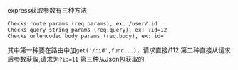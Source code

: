 express获取参数有三种方法

    Checks route params (req.params), ex: /user/:id
    Checks query string params (req.query), ex: ?id=12
    Checks urlencoded body params (req.body), ex: id=

其中第一种要在路由中加`get('/:id',func...)`，请求直接/112
第二种直接从请求后参数获取,请求为`?id=11`
第三种从Json包获取的
